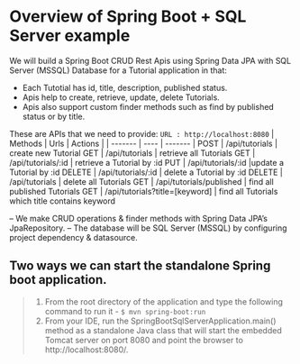 # Overview of Spring Boot + SQL Server example
We will build a Spring Boot CRUD Rest Apis using Spring Data JPA with SQL Server (MSSQL) Database for a Tutorial application in that:
- Each Tutotial has id, title, description, published status.
- Apis help to create, retrieve, update, delete Tutorials.
- Apis also support custom finder methods such as find by published status or by title.

These are APIs that we need to provide:
`URL : http://localhost:8080`
| Methods | Urls | Actions |
| ------- | ---- | ------- |
POST | /api/tutorials | create new Tutorial
GET | /api/tutorials | retrieve all Tutorials
GET | /api/tutorials/:id | retrieve a Tutorial by :id
PUT | /api/tutorials/:id |update a Tutorial by :id
DELETE | /api/tutorials/:id | delete a Tutorial by :id
DELETE | /api/tutorials | delete all Tutorials
GET | /api/tutorials/published | find all published Tutorials
GET | /api/tutorials?title=[keyword] | find all Tutorials which title contains keyword

– We make CRUD operations & finder methods with Spring Data JPA’s JpaRepository.
– The database will be SQL Server (MSSQL) by configuring project dependency & datasource.

## Two ways we can start the standalone Spring boot application.
> 1. From the root directory of the application and type the following command to run it -
`$ mvn spring-boot:run`
> 2. From your IDE, run the SpringBootSqlServerApplication.main() method as a standalone Java class that will start the embedded Tomcat server on port 8080 and point the browser to http://localhost:8080/.
